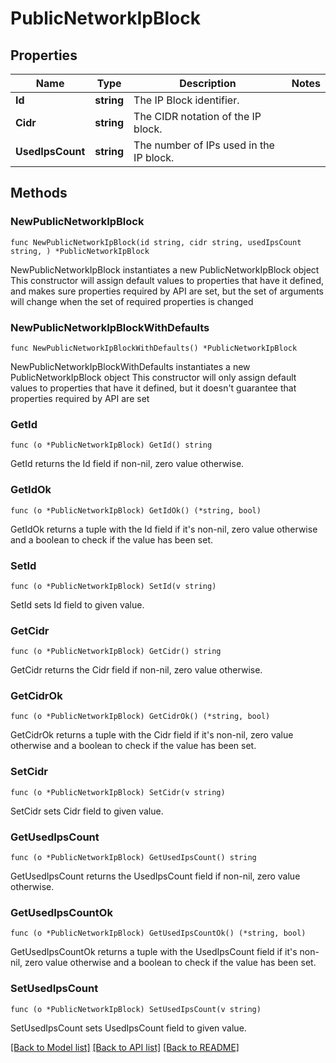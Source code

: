 # PublicNetworkIpBlock

## Properties

Name | Type | Description | Notes
------------ | ------------- | ------------- | -------------
**Id** | **string** | The IP Block identifier. | 
**Cidr** | **string** | The CIDR notation of the IP block. | 
**UsedIpsCount** | **string** | The number of IPs used in the IP block. | 

## Methods

### NewPublicNetworkIpBlock

`func NewPublicNetworkIpBlock(id string, cidr string, usedIpsCount string, ) *PublicNetworkIpBlock`

NewPublicNetworkIpBlock instantiates a new PublicNetworkIpBlock object
This constructor will assign default values to properties that have it defined,
and makes sure properties required by API are set, but the set of arguments
will change when the set of required properties is changed

### NewPublicNetworkIpBlockWithDefaults

`func NewPublicNetworkIpBlockWithDefaults() *PublicNetworkIpBlock`

NewPublicNetworkIpBlockWithDefaults instantiates a new PublicNetworkIpBlock object
This constructor will only assign default values to properties that have it defined,
but it doesn't guarantee that properties required by API are set

### GetId

`func (o *PublicNetworkIpBlock) GetId() string`

GetId returns the Id field if non-nil, zero value otherwise.

### GetIdOk

`func (o *PublicNetworkIpBlock) GetIdOk() (*string, bool)`

GetIdOk returns a tuple with the Id field if it's non-nil, zero value otherwise
and a boolean to check if the value has been set.

### SetId

`func (o *PublicNetworkIpBlock) SetId(v string)`

SetId sets Id field to given value.


### GetCidr

`func (o *PublicNetworkIpBlock) GetCidr() string`

GetCidr returns the Cidr field if non-nil, zero value otherwise.

### GetCidrOk

`func (o *PublicNetworkIpBlock) GetCidrOk() (*string, bool)`

GetCidrOk returns a tuple with the Cidr field if it's non-nil, zero value otherwise
and a boolean to check if the value has been set.

### SetCidr

`func (o *PublicNetworkIpBlock) SetCidr(v string)`

SetCidr sets Cidr field to given value.


### GetUsedIpsCount

`func (o *PublicNetworkIpBlock) GetUsedIpsCount() string`

GetUsedIpsCount returns the UsedIpsCount field if non-nil, zero value otherwise.

### GetUsedIpsCountOk

`func (o *PublicNetworkIpBlock) GetUsedIpsCountOk() (*string, bool)`

GetUsedIpsCountOk returns a tuple with the UsedIpsCount field if it's non-nil, zero value otherwise
and a boolean to check if the value has been set.

### SetUsedIpsCount

`func (o *PublicNetworkIpBlock) SetUsedIpsCount(v string)`

SetUsedIpsCount sets UsedIpsCount field to given value.



[[Back to Model list]](../README.md#documentation-for-models) [[Back to API list]](../README.md#documentation-for-api-endpoints) [[Back to README]](../README.md)


